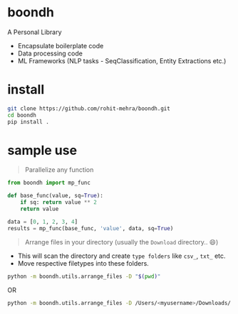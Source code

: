 # boondh
A Personal Library
- Encapsulate boilerplate code
- Data processing code
- ML Frameworks (NLP tasks - SeqClassification, Entity Extractions etc.)

# install
```bash
git clone https://github.com/rohit-mehra/boondh.git
cd boondh
pip install .
```

# sample use

> Parallelize any function
```python
from boondh import mp_func

def base_func(value, sq=True):
    if sq: return value ** 2
    return value

data = [0, 1, 2, 3, 4]
results = mp_func(base_func, 'value', data, sq=True)
```

> Arrange files in your directory (usually the `Download` directory.. :smile:)

- This will scan the directory and create `type folders` like `csv_`, `txt_` etc.
- Move respective filetypes into these folders.

```bash
python -m boondh.utils.arrange_files -D "$(pwd)"
```
OR
```bash
python -m boondh.utils.arrange_files -D /Users/<myusername>/Downloads/
```